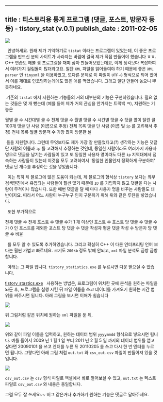 ----------------
title : 티스토리용 통계 프로그램 (댓글, 포스트, 방문자 등등) - tistory_stat (v.0.1)
publish_date : 2011-02-05
--------------



![](http://img1.daumcdn.net/thumb/R1920x0/?fname=http%3A%2F%2Fcfile6.uf.tistory.com%2Fimage%2F205D883D4D4D02442A6149)

  안녕하세요. 원래 제가 기억하기로 `tistat` 이라는 프로그램이 있었는데, 이 좋은 프로그램을 만드신 분의 사이트가 사라지는 바람에 결국 제가 직접 만들어야 했습니다 ㅎㅎ. C++ 연습도 해볼 겸 프로그램을 재미 삼아 만들어보았는데요, 이게 생각보다 복잡하여서 여러가지 걸림돌이 많더라고요. 일단 `XML` 파일을 읽어들여야 하기 때문에 좋은 `XML parser` 인 `tinyxml` 을 이용하였고, 또다른 문제로 이 파일이 `UTF-8` 형식으로 되어 있어서 이를 제대로 인코딩하는데에도 많은 애를 먹었습니다. 그래고 일단 만들어 놓으니 뿌듯하네요.

 기존의 `tistat` 에서 지원하는 기능들의 거의 대부분의 기능은 구현하였습니다. 필요 없는 것들은 몇 개 뺐는데 (예를 들어 제가 거의 관심을 안가지는 트랙백 ㅋ), 지원하는 기능은

월별 글 수
시간대별 글 수
전체 댓글 수
월별 댓글 수
시간별 댓글 수
댓글 많이 달린 글 100개
댓글 단 사람 (이름으로 추정) 전체 목록
댓글 단 사람 (이름 및 `ip` 를 고려해서 추정) 전체 목록
월별 방문객 수
가장 많이 방문한 날

 들을 지원합니다. 그런데 무엇보다도 제가 가장 잘 만들었다고(?) 생각하는 기능은 댓글 단 사람의 이름과 `ip` 를 고려해서 추정하는 것인데, 동일한 사람이라도 여러가지 사용자 명으로 댓글을 남기는 사람들이 있고 또 동일한 사용자 명이라도 다른 `ip` 지역대에서 접속하는 사람들이 있는데 이것을 모두 고려하여서 '동일한 인물인지 정확하게 구분하여' 댓글 단 개수를 추정하는 것을 넣었습니다.

  이는 특히 제 블로그에 많은 도움이 되는데, 제 블로그의 형식상 `tistory` 보다는 외부 검색엔진에서 유입되는 사람들이 훨씬 많기 때문에 `ID` 를 기입하지 않고 댓글을 다는 사람이 무척이나 많습니다. 또한 매번 댓글을 달 때 마다 사용자 명을 바꾸는 사람들도 태반이지요. 따라서 어느 사람이 누구누구 인지 구분하기 위해 위와 같은 루틴을 넣었습니다.

  또한 부가적으로

전체 댓글 수
전체 포스트 수
댓글 수가 1 개 이상인 포스트 수
포스트 당 댓글 수
댓글 수가 0 인 포스트를 제외한 포스트 당 댓글 수
댓글 작성자 평균 댓글 작성 수
방문자 당 댓글 수 비율

  를 모두 알 수 있도록 추가하였습니다. 그리고 확실히 C++ 이 다른 인터프리팅 언어 보다는 훨씬 가볍고 빠르네요. 크기도 `200kb` 정도 밖에 안되고, `xml` 파일 분석도 금방 금방 합니다.

  아래는 그 파일 입니다. `tistory_statistics.exe` 를 누르시면 다운 받으실 수 있습니다.


 [ tistory_stastics.exe](http://itguru.tistory.com/attachment/cfile29.uf@153EAB414D4D00671D82F7.exe)
  사용하는 방법은, 프로그림이 위치한 곳에 분석을 원하는 파일을 놔둔 후, 프로그램을 실행 시킨 뒤 파일 이름을 쓰고 데이터를 가져오기 원하는 시간 범위를 써주시면 됩니다. 아래 그림을 보시면 이해가 쉽습니다


![](http://img1.daumcdn.net/thumb/R1920x0/?fname=http%3A%2F%2Fcfile27.uf.tistory.com%2Fimage%2F135CCC434D4D01220FC847)

위 그림처럼 같은 위치에 원하는 `xml` 파일을 둔 뒤,


![](http://img1.daumcdn.net/thumb/R1920x0/?fname=http%3A%2F%2Fcfile3.uf.tistory.com%2Fimage%2F15420A434D4D012230D529)

위와 같이 파일 이름을 입력하고, 원하는 데이터 범위 `yyyymmdd` 형식으로 넣으시면 됩니다. 예를 들어서 2009 년 1 월 1 일 부터 2011 년 2 월 5 일 까지의 데이터 범위를 얻고 싶다면 20090101 을 쓰고 엔터를 누른 뒤 20110205 를 쓰고 다시 한 번 엔터를 누르면 됩니다. 그렇다면 아래 그림 처럼 `out.txt` 와 `csv_out.csv` 파일이 만들어져 있을 것입니다.


![](http://img1.daumcdn.net/thumb/R1920x0/?fname=http%3A%2F%2Fcfile4.uf.tistory.com%2Fimage%2F1357713E4D4D019D113A85)

`csv_out.csv` 는 `csv` 형식 파일로 엑셀에서 바로 열어보실 수 있고, `out.txt` 는 텍스트 파일로 `csv_out.csv` 와 내용은 동일합니다.

그럼 모두 잘 쓰세요~~ 버그 같은거나 추가하기 원하는 기능은 댓글로 달아주세요.